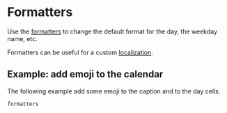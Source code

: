 # Formatters

Use the [formatters](/api/interfaces/daypickerprops#formatters) to change the default format for the day, the weekday name, etc.

Formatters can be useful for a custom [localization](/basics/localization).

## Example: add emoji to the calendar

The following example add some emoji to the caption and to the day cells.

```include-example
formatters
```
